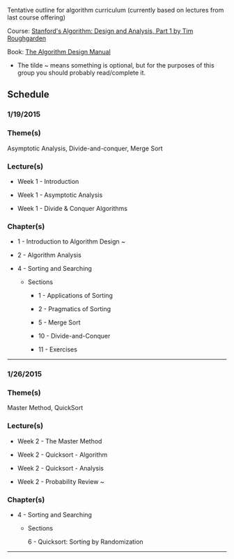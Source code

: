 Tentative outline for algorithm curriculum (currently based on lectures from last course offering)

Course: [Stanford's Algorithm: Design and Analysis, Part 1 by Tim Roughgarden](https://www.coursera.org/course/algo)

Book: [The Algorithm Design Manual](http://www.algorist.com/)

* The tilde ~ means something is optional, but for the purposes of this group you should probably read/complete it.

## Schedule

### 1/19/2015

### Theme(s)
Asymptotic Analysis, Divide-and-conquer, Merge Sort

### Lecture(s)
- Week 1 - Introduction

- Week 1 - Asymptotic Analysis

- Week 1 - Divide & Conquer Algorithms

### Chapter(s)
- 1 - Introduction to Algorithm Design ~

- 2 - Algorithm Analysis

- 4 - Sorting and Searching

    - Sections

        - 1 - Applications of Sorting

        - 2 - Pragmatics of Sorting

        - 5 - Merge Sort

        - 10 - Divide-and-Conquer

        - 11 - Exercises

***

### 1/26/2015

### Theme(s)
Master Method, QuickSort

### Lecture(s)
- Week 2 - The Master Method

- Week 2 - Quicksort - Algorithm

- Week 2 - Quicksort - Analysis

- Week 2 - Probability Review ~

### Chapter(s)
- 4 - Sorting and Searching

    - Sections

        6 - Quicksort: Sorting by Randomization

***
